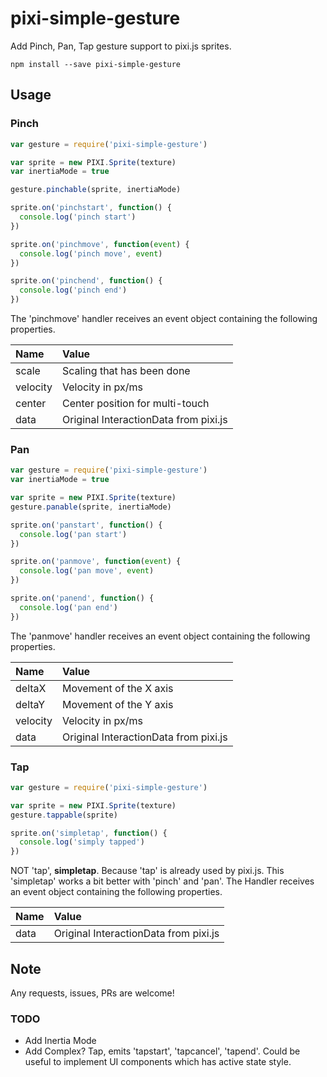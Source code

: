 # pixi-simple-gesture
Add Pinch, Pan, Tap gesture support to pixi.js sprites.

```
npm install --save pixi-simple-gesture
```

## Usage

### Pinch

```js
var gesture = require('pixi-simple-gesture')

var sprite = new PIXI.Sprite(texture)
var inertiaMode = true

gesture.pinchable(sprite, inertiaMode)

sprite.on('pinchstart', function() {
  console.log('pinch start')
})

sprite.on('pinchmove', function(event) {
  console.log('pinch move', event)
})

sprite.on('pinchend', function() {
  console.log('pinch end')
})
```

The 'pinchmove' handler receives an event object containing the following properties.

| Name    | Value                                 |
|:--------|:--------------------------------------|
| scale   | Scaling that has been done            |
| velocity| Velocity in px/ms                     |
| center  | Center position for multi-touch       |
| data    | Original InteractionData from pixi.js |

### Pan

```js
var gesture = require('pixi-simple-gesture')
var inertiaMode = true

var sprite = new PIXI.Sprite(texture)
gesture.panable(sprite, inertiaMode)

sprite.on('panstart', function() {
  console.log('pan start')
})

sprite.on('panmove', function(event) {
  console.log('pan move', event)
})

sprite.on('panend', function() {
  console.log('pan end')
})
```

The 'panmove' handler receives an event object containing the following properties.

| Name    | Value                                 |
|:--------|:--------------------------------------|
| deltaX  | Movement of the X axis                |
| deltaY  | Movement of the Y axis                |
| velocity| Velocity in px/ms                     |
| data    | Original InteractionData from pixi.js |

### Tap
```js
var gesture = require('pixi-simple-gesture')

var sprite = new PIXI.Sprite(texture)
gesture.tappable(sprite)

sprite.on('simpletap', function() {
  console.log('simply tapped')
})
```

NOT 'tap', **simpletap**. Because 'tap' is already used by pixi.js. This 'simpletap' works a bit better with 'pinch' and 'pan'.  The Handler receives an event object containing the following properties.

| Name    | Value                                 |
|:--------|:--------------------------------------|
| data    | Original InteractionData from pixi.js |


## Note

Any requests, issues, PRs are welcome!


### TODO

- Add Inertia Mode
- Add Complex? Tap, emits 'tapstart', 'tapcancel', 'tapend'. Could be useful to implement UI components which has active state style.

